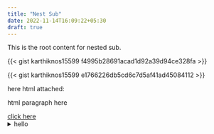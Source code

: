 ```yaml
---
title: "Nest Sub"
date: 2022-11-14T16:09:22+05:30
draft: true
---
```


This is the root content for nested sub.

{{< gist karthiknos15599 f4995b28691acad1d92a39d94ce328fa >}}

{{< gist karthiknos15599 e1766226db5cd6c7d5af41ad45084112 >}}

here html attached:
<p>html paragraph here</p>
<a href="https://www.google.com">click here</a>

<details>
    <summary>
      hello
    </summary>
    hi here is details
</details>
